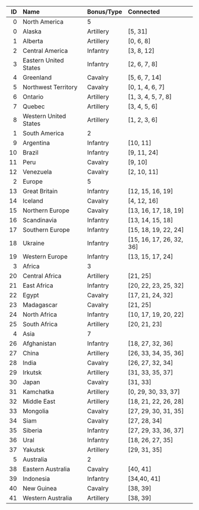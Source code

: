 |  ID | Name                  | Bonus/Type | Connected                |
|----:|:----------------------|:-----------|:-------------------------|
|   0 | North America         | 5          |                          |
|   0 | Alaska                | Artillery  | [5, 31]                  |
|   1 | Alberta               | Artillery  | [0, 6, 8]                |
|   2 | Central America       | Infantry   | [3, 8, 12]               |
|   3 | Eastern United States | Infantry   | [2, 6, 7, 8]             |
|   4 | Greenland             | Cavalry    | [5, 6, 7, 14]            |
|   5 | Northwest Territory   | Cavalry    | [0, 1, 4, 6, 7]          |
|   6 | Ontario               | Artillery  | [1, 3, 4, 5, 7, 8]       |
|   7 | Quebec                | Artillery  | [3, 4, 5, 6]             |
|   8 | Western United States | Artillery  | [1, 2, 3, 6]             |
|   1 | South America         | 2          |                          |
|   9 | Argentina             | Infantry   | [10, 11]                 |
|  10 | Brazil                | Infantry   | [9, 11, 24]              |
|  11 | Peru                  | Cavalry    | [9, 10]                  |
|  12 | Venezuela             | Cavalry    | [2, 10, 11]              |
|   2 | Europe                | 5          |                          |
|  13 | Great Britain         | Infantry   | [12, 15, 16, 19]         |
|  14 | Iceland               | Cavalry    | [4, 12, 16]              |
|  15 | Northern Europe       | Cavalry    | [13, 16, 17, 18, 19]     |
|  16 | Scandinavia           | Infantry   | [13, 14, 15, 18]         |
|  17 | Southern Europe       | Infantry   | [15, 18, 19, 22, 24]     |
|  18 | Ukraine               | Infantry   | [15, 16, 17, 26, 32, 36] |
|  19 | Western Europe        | Infantry   | [13, 15, 17, 24]         |
|   3 | Africa                | 3          |                          |
|  20 | Central Africa        | Artillery  | [21, 25]                 |
|  21 | East Africa           | Infantry   | [20, 22, 23, 25, 32]     |
|  22 | Egypt                 | Cavalry    | [17, 21, 24, 32]         |
|  23 | Madagascar            | Cavalry    | [21, 25]                 |
|  24 | North Africa          | Infantry   | [10, 17, 19, 20, 22]     |
|  25 | South Africa          | Artillery  | [20, 21, 23]             |
|   4 | Asia                  | 7          |                          |
|  26 | Afghanistan           | Infantry   | [18, 27, 32, 36]         |
|  27 | China                 | Artillery  | [26, 33, 34, 35, 36]     |
|  28 | India                 | Cavalry    | [26, 27, 32, 34]         |
|  29 | Irkutsk               | Artillery  | [31, 33, 35, 37]         |
|  30 | Japan                 | Cavalry    | [31, 33]                 |
|  31 | Kamchatka             | Artillery  | [0, 29, 30, 33, 37]      |
|  32 | Middle East           | Artillery  | [18, 21, 22, 26, 28]     |
|  33 | Mongolia              | Cavalry    | [27, 29, 30, 31, 35]     |
|  34 | Siam                  | Cavalry    | [27, 28, 34]             |
|  35 | Siberia               | Infantry   | [27, 29, 33, 36, 37]     |
|  36 | Ural                  | Infantry   | [18, 26, 27, 35]         |
|  37 | Yakutsk               | Artillery  | [29, 31, 35]             |
|   5 | Australia             | 2          |                          |
|  38 | Eastern Australia     | Cavalry    | [40, 41]                 |
|  39 | Indonesia             | Infantry   | [34,40, 41]              |
|  40 | New Guinea            | Cavalry    | [38, 39]                 |
|  41 | Western Australia     | Artillery  | [38, 39]                 |